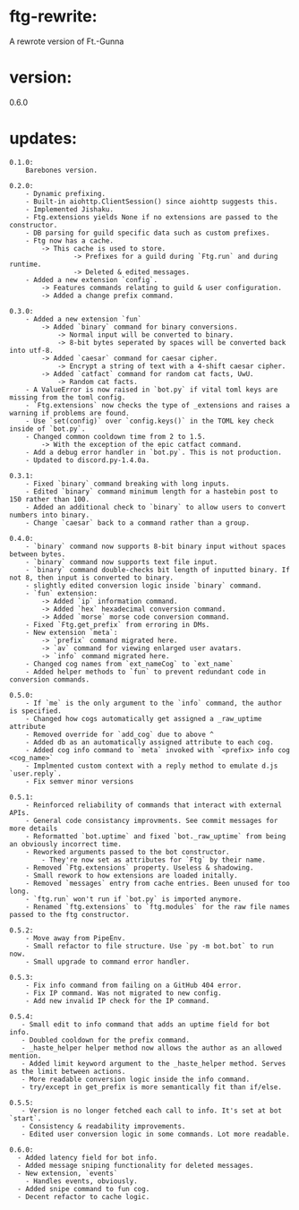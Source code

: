 # ftg-rewrite:
A rewrote version of Ft.-Gunna

# version:
0.6.0

# updates:
    0.1.0:
        Barebones version.

    0.2.0:
        - Dynamic prefixing.
        - Built-in aiohttp.ClientSession() since aiohttp suggests this.
        - Implemented Jishaku.
        - Ftg.extensions yields None if no extensions are passed to the constructor.
        - DB parsing for guild specific data such as custom prefixes.
        - Ftg now has a cache.
            -> This cache is used to store.
                    -> Prefixes for a guild during `Ftg.run` and during runtime.
                    -> Deleted & edited messages.
        - Added a new extension `config`.
            -> Features commands relating to guild & user configuration.
            -> Added a change prefix command.

    0.3.0:
        - Added a new extension `fun`
            -> Added `binary` command for binary conversions.
                -> Normal input will be converted to binary.
                -> 8-bit bytes seperated by spaces will be converted back into utf-8.
            -> Added `caesar` command for caesar cipher.
                -> Encrypt a string of text with a 4-shift caesar cipher.
            -> Added `catfact` command for random cat facts, UwU.
                -> Random cat facts.
        - A ValueError is now raised in `bot.py` if vital toml keys are missing from the toml config.
        - `Ftg.extensions` now checks the type of _extensions and raises a warning if problems are found.
        - Use `set(config)` over `config.keys()` in the TOML key check inside of `bot.py`.
        - Changed common cooldown time from 2 to 1.5.
            -> With the exception of the epic catfact command.
        - Add a debug error handler in `bot.py`. This is not production.
        - Updated to discord.py-1.4.0a.

    0.3.1:
        - Fixed `binary` command breaking with long inputs.
        - Edited `binary` command minimum length for a hastebin post to 150 rather than 100.
        - Added an additional check to `binary` to allow users to convert numbers into binary.
        - Change `caesar` back to a command rather than a group.

    0.4.0:
        - `binary` command now supports 8-bit binary input without spaces between bytes.
        - `binary` command now supports text file input.
        - `binary` command double-checks bit length of inputted binary. If not 8, then input is converted to binary.
        - slightly edited conversion logic inside `binary` command.
        - `fun` extension:
            -> Added `ip` information command.
            -> Added `hex` hexadecimal conversion command.
            -> Added `morse` morse code conversion command.
        - Fixed `Ftg.get_prefix` from erroring in DMs.
        - New extension `meta`:
            -> `prefix` command migrated here.
            -> `av` command for viewing enlarged user avatars.
            -> `info` command migrated here.
        - Changed cog names from `ext_nameCog` to `ext_name`
        - Added helper methods to `fun` to prevent redundant code in conversion commands.

    0.5.0:
        - If `me` is the only argument to the `info` command, the author is specified.
        - Changed how cogs automatically get assigned a _raw_uptime attribute
        - Removed override for `add_cog` due to above ^
        - Added db as an automatically assigned attribute to each cog.
        - Added cog info command to `meta` invoked with `<prefix> info cog <cog_name>`
        - Implmented custom context with a reply method to emulate d.js `user.reply`.
        - Fix semver minor versions

    0.5.1:
        - Reinforced reliability of commands that interact with external APIs.
        - General code consistancy improvments. See commit messages for more details
        - Reformatted `bot.uptime` and fixed `bot._raw_uptime` from being an obviously incorrect time.
        - Reworked arguments passed to the bot constructor.
            - They're now set as attributes for `Ftg` by their name.
        - Removed `Ftg.extensions` property. Useless & shadowing.
        - Small rework to how extensions are loaded initally.
        - Removed `messages` entry from cache entries. Been unused for too long.
        - `ftg.run` won't run if `bot.py` is imported anymore.
        - Renamed `ftg.extensions` to `ftg.modules` for the raw file names passed to the ftg constructor.

    0.5.2:
        - Move away from PipeEnv.
        - Small refactor to file structure. Use `py -m bot.bot` to run now.
        - Small upgrade to command error handler.

    0.5.3:
        - Fix info command from failing on a GitHub 404 error.
        - Fix IP command. Was not migrated to new config.
        - Add new invalid IP check for the IP command.

    0.5.4:
       - Small edit to info command that adds an uptime field for bot info.
       - Doubled cooldown for the prefix command.
       - _haste_helper helper method now allows the author as an allowed mention.
       - Added limit keyword argument to the _haste_helper method. Serves as the limit between actions.
       - More readable conversion logic inside the info command.
       - try/except in get_prefix is more semantically fit than if/else.

    0.5.5:
       - Version is no longer fetched each call to info. It's set at bot `start`.
       - Consistency & readability improvements.
       - Edited user conversion logic in some commands. Lot more readable.

    0.6.0:
      - Added latency field for bot info.
      - Added message sniping functionality for deleted messages.
      - New extension, `events`
        - Handles events, obviously.
      - Added snipe command to fun cog.
      - Decent refactor to cache logic.
